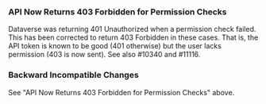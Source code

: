 ### API Now Returns 403 Forbidden for Permission Checks

Dataverse was returning 401 Unauthorized when a permission check failed. This has been corrected to return 403 Forbidden in these cases. That is, the API token is known to be good (401 otherwise) but the user lacks permission (403 is now sent). See also #10340 and #11116.

### Backward Incompatible Changes

See "API Now Returns 403 Forbidden for Permission Checks" above.
